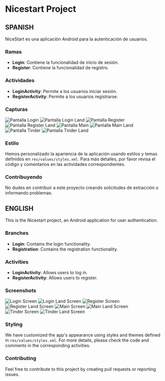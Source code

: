 # Nicestart Project

## SPANISH
NiceStart es una aplicación Android para la autenticación de usuarios.

### Ramas
- **Login**: Contiene la funcionalidad de inicio de sesión.
- **Register**: Contiene la funcionalidad de registro.

### Actividades
- **LoginActivity**: Permite a los usuarios iniciar sesión.
- **RegisterActivity**: Permite a los usuarios registrarse.

### Capturas
![Pantalla Login](img/login.png)
![Pantalla Login Land](img/login_land.png)
![Pantalla Register](img/register.png)
![Pantalla Register Land](img/register_land.png)
![Pantalla Main](img/main.png)
![Pantalla Main Land](img/main_land.png)
![Pantalla Tinder](img/tinder.png)
![Pantalla Tinder Land](img/tinder_land.png)

### Estilo
Hemos personalizado la apariencia de la aplicación usando estilos y temas definidos en `res/values/styles.xml`. Para más detalles, por favor revisa el código y comentarios en las actividades correspondientes.

### Contribuyendo
No dudes en contribuir a este proyecto creando solicitudes de extracción o informando problemas.

## ENGLISH
This is the Nicestart project, an Android application for user authentication.

### Branches
- **Login**: Contains the login functionality.
- **Registration**: Contains the registration functionality.

### Activities
- **LoginActivity**: Allows users to log in.
- **RegisterActivity**: Allows users to register.

### Screenshots
![Login Screen](img/login.png)
![Login Land Screen](img/login_land.png)
![Register Screen](img/register.png)
![Register Land Screen](img/register_land.png)
![Main Screen](img/main.png)
![Main Land Screen](img/main_land.png)
![Tinder Screen](img/tinder.png)
![Tinder Land Screen](img/tinder_land.png)

### Styling
We have customized the app's appearance using styles and themes defined in `res/values/styles.xml`. For more details, please check the code and comments in the corresponding activities.

### Contributing
Feel free to contribute to this project by creating pull requests or reporting issues.